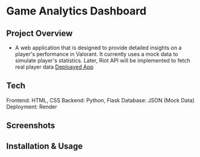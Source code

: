# Game Analytics Dashboard
## Project Overview
- A web application that is designed to provide detailed insights on a player's performance in Valorant. It currently uses a mock data to simulate player's statistics. Later, Riot API will be implemented to fetch real player data
[Deploayed App](https://game-analytics-dashboard.onrender.com)
## Tech
Frontend: HTML, CSS
Backend: Python, Flask
Database: JSON (Mock Data)
Deployment: Render

## Screenshots
## Installation & Usage

